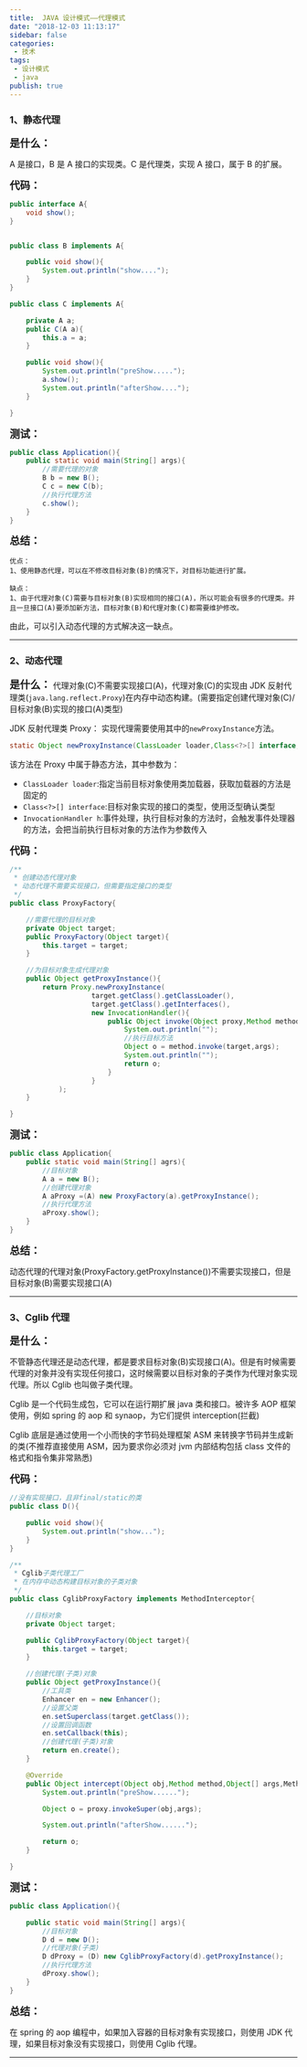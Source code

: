 ```yaml
---
title:  JAVA 设计模式——代理模式
date: "2018-12-03 11:13:17"
sidebar: false
categories:
 - 技术
tags:
 - 设计模式
 - java
publish: true
---
```




### 1、静态代理

**<font size=4>是什么：</font>**

A 是接口，B 是 A 接口的实现类。C 是代理类，实现 A 接口，属于 B 的扩展。

**<font size=4>代码：</font>**

```java
public interface A{
	void show();
}


public class B implements A{

	public void show(){
		System.out.println("show....");
	}
}

public class C implements A{

	private A a;
	public C(A a){
		this.a = a;
	}

	public void show(){
		System.out.println("preShow.....");
		a.show();
		System.out.println("afterShow....");
	}

}
```

**<font size=4>测试：</font>**

```java
public class Application(){
	public static void main(String[] args){
		//需要代理的对象
		B b = new B();
		C c = new C(b);
		//执行代理方法
		c.show();
	}
}
```

**<font size=4>总结：</font>**

    优点：
    1、使用静态代理，可以在不修改目标对象(B)的情况下，对目标功能进行扩展。

    缺点：
    1、由于代理对象(C)需要与目标对象(B)实现相同的接口(A)，所以可能会有很多的代理类。并且一旦接口(A)要添加新方法，目标对象(B)和代理对象(C)都需要维护修改。

由此，可以引入动态代理的方式解决这一缺点。

---

### 2、动态代理

**<font size=4>是什么：</font>**
代理对象(C)不需要实现接口(A)，代理对象(C)的实现由 JDK 反射代理类(`java.lang.reflect.Proxy`)在内存中动态构建。(需要指定创建代理对象(C)/目标对象(B)实现的接口(A)类型)

JDK 反射代理类 Proxy：
实现代理需要使用其中的`newProxyInstance`方法。

```java
static Object newProxyInstance(ClassLoader loader,Class<?>[] interface,InvocationHandler h)
```

该方法在 Proxy 中属于静态方法，其中参数为：

- `ClassLoader loader`:指定当前目标对象使用类加载器，获取加载器的方法是固定的
- `Class<?>[] interface`:目标对象实现的接口的类型，使用泛型确认类型
- `InvocationHandler h`:事件处理，执行目标对象的方法时，会触发事件处理器的方法，会把当前执行目标对象的方法作为参数传入

**<font size=4>代码：</font>**

```java
/**
 * 创建动态代理对象
 * 动态代理不需要实现接口，但需要指定接口的类型
 */
public class ProxyFactory{

	//需要代理的目标对象
	private Object target;
	public ProxyFactory(Object target){
		this.target = target;
	}

	//为目标对象生成代理对象
	public Object getProxyInstance(){
		return Proxy.newProxyInstance(
					target.getClass().getClassLoader(),
					target.getClass().getInterfaces(),
					new InvocationHandler(){
						public Object invoke(Object proxy,Method method,Object[] args) throws Throwable{
							System.out.println("");
							//执行目标方法
							Object o = method.invoke(target,args);
							System.out.println("");
							return o;
						}
					}
			);
	}

}
```

**<font size=4>测试：</font>**

```java
public class Application{
	public static void main(String[] agrs){
		//目标对象
		A a = new B();
		//创建代理对象
		A aProxy =(A) new ProxyFactory(a).getProxyInstance();
		//执行代理方法
		aProxy.show();
	}
}
```

**<font size=4>总结：</font>**

动态代理的代理对象(ProxyFactory.getProxyInstance())不需要实现接口，但是目标对象(B)需要实现接口(A)

---

### 3、Cglib 代理

**<font size=4>是什么：</font>**

不管静态代理还是动态代理，都是要求目标对象(B)实现接口(A)。但是有时候需要代理的对象并没有实现任何接口，这时候需要以目标对象的子类作为代理对象实现代理。所以 Cglib 也叫做子类代理。

Cglib 是一个代码生成包，它可以在运行期扩展 java 类和接口。被许多 AOP 框架使用，例如 spring 的 aop 和 synaop，为它们提供 interception(拦截)

Cglib 底层是通过使用一个小而快的字节码处理框架 ASM 来转换字节码并生成新的类(不推荐直接使用 ASM，因为要求你必须对 jvm 内部结构包括 class 文件的格式和指令集非常熟悉)

**<font size=4>代码：</font>**

```java
//没有实现接口，且非final/static的类
public class D(){

	public void show(){
		System.out.println("show...");
	}
}

/**
 * Cglib子类代理工厂
 * 在内存中动态构建目标对象的子类对象
 */
public class CglibProxyFactory implements MethodInterceptor{

	//目标对象
	private Object target;

	public CglibProxyFactory(Object target){
		this.target = target;
	}

	//创建代理(子类)对象
	public Object getProxyInstance(){
		//工具类
		Enhancer en = new Enhancer();
		//设置父类
		en.setSuperclass(target.getClass());
		//设置回调函数
		en.setCallback(this);
		//创建代理(子类)对象
		return en.create();
	}

	@Override
	public Object intercept(Object obj,Method method,Object[] args,MethodProxy proxy) throws Throwable{
		System.out.println("preShow......");

		Object o = proxy.invokeSuper(obj,args);

		System.out.println("afterShow......");

		return o;
	}

}
```

**<font size=4>测试：</font>**

```java
public class Application(){

	public static void main(String[] args){
		//目标对象
		D d = new D();
		//代理对象(子类)
		D dProxy = (D) new CglibProxyFactory(d).getProxyInstance();
		//执行代理方法
		dProxy.show();
	}
}
```

**<font size=4>总结：</font>**

在 spring 的 aop 编程中，如果加入容器的目标对象有实现接口，则使用 JDK 代理，如果目标对象没有实现接口，则使用 Cglib 代理。

---
